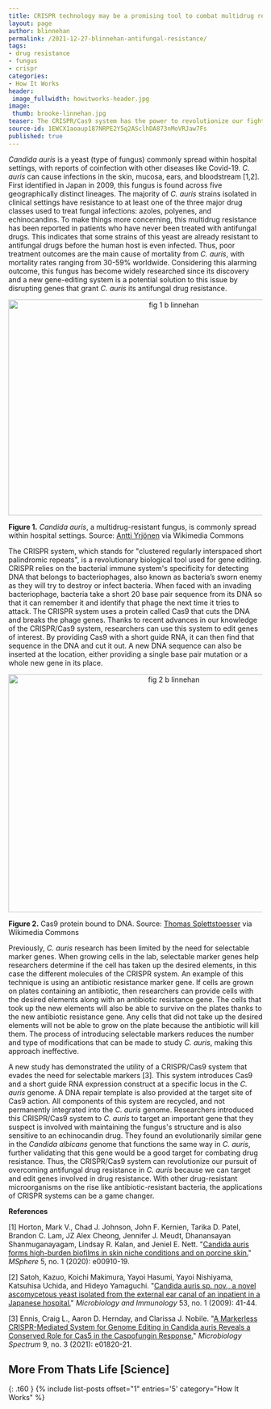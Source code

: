 ```yaml
---
title: CRISPR technology may be a promising tool to combat multidrug resistant fungus C. auris
layout: page
author: blinnehan
permalink: /2021-12-27-blinnehan-antifungal-resistance/
tags:
- drug resistance
- fungus
- crispr
categories:
- How It Works
header:
 image_fullwidth: howitworks-header.jpg
image:
 thumb: brooke-linnehan.jpg
teaser: The CRISPR/Cas9 system has the power to revolutionize our fight against drug resistant pathogens by making gene editing possible.
source-id: 1EWCX1aoaup187NRPE2Y5q2ASclhDA873nMoVRJaw7Fs
published: true
---
```



*Candida auris* is a yeast (type of fungus) commonly spread within hospital settings, with reports of coinfection with other diseases like Covid-19. *C. auris* can cause infections in the skin, mucosa, ears, and bloodstream [1,2]. First identified in Japan in 2009, this fungus is found across five geographically distinct lineages. The majority of *C. auris* strains isolated in clinical settings have resistance to at least one of the three major drug classes used to treat fungal infections: azoles, polyenes, and echinocandins. To make things more concerning, this multidrug resistance has been reported in patients who have never been treated with antifungal drugs. This indicates that some strains of this yeast are already resistant to antifungal drugs before the human host is even infected. Thus, poor treatment outcomes are the main cause of mortality from *C. auris*, with mortality rates ranging from 30-59% worldwide. Considering this alarming outcome, this fungus has become widely researched since its discovery and a new gene-editing system is a potential solution to this issue by disrupting genes that grant *C. auris* its antifungal drug resistance. 

<center><a data-flickr-embed="true" href="https://www.flickr.com/photos/139839751@N06/51798046794/in/dateposted-public/" title="fig 1 b linnehan"><img src="https://live.staticflickr.com/65535/51798046794_f93b8fa5e0_z.jpg" width="640" height="427" alt="fig 1 b linnehan"></a><script async src="//embedr.flickr.com/assets/client-code.js" charset="utf-8"></script></center>

**Figure 1.** *Candida auris*, a multidrug-resistant fungus, is commonly spread within hospital settings. Source: [Antti Yrjönen](https://commons.wikimedia.org/wiki/File:A_room_in_the_Katriina_hospital_in_Vantaa.jpg) via Wikimedia Commons

The CRISPR system, which stands for "clustered regularly interspaced short palindromic repeats", is a revolutionary biological tool used for gene editing. CRISPR relies on the bacterial immune system's specificity for detecting DNA that belongs to bacteriophages, also known as bacteria’s sworn enemy as they will try to destroy or infect bacteria. When faced with an invading bacteriophage, bacteria take a short 20 base pair sequence from its DNA so that it can remember it and identify that phage the next time it tries to attack. The CRISPR system uses a protein called Cas9 that cuts the DNA and breaks the phage genes. Thanks to recent advances in our knowledge of the CRISPR/Cas9 system, researchers can use this system to edit genes of interest. By providing Cas9 with a short guide RNA, it can then find that sequence in the DNA and cut it out. A new DNA sequence can also be inserted at the location, either providing a single base pair mutation or a whole new gene in its place. 

<center><a data-flickr-embed="true" href="https://www.flickr.com/photos/139839751@N06/51797800253/in/dateposted-public/" title="fig 2 b linnehan"><img src="https://live.staticflickr.com/65535/51797800253_e333de8830_z.jpg" width="640" height="471" alt="fig 2 b linnehan"></a><script async src="//embedr.flickr.com/assets/client-code.js" charset="utf-8"></script></center>

**Figure 2.** Cas9 protein bound to DNA. Source: [Thomas Splettstoesser](https://commons.wikimedia.org/wiki/File:Cas9_5AXW_plain.png) via Wikimedia Commons

Previously, *C. auris* research has been limited by the need for selectable marker genes. When growing cells in the lab, selectable marker genes help researchers determine if the cell has taken up the desired elements, in this case the different molecules of the CRISPR system. An example of this technique is using an antibiotic resistance marker gene. If cells are grown on plates containing an antibiotic, then researchers can provide cells with the desired elements along with an antibiotic resistance gene. The cells that took up the new elements will also be able to survive on the plates thanks to the new antibiotic resistance gene. Any cells that did not take up the desired elements will not be able to grow on the plate because the antibiotic will kill them. The process of introducing selectable markers reduces the number and type of modifications that can be made to study *C. auris*, making this approach ineffective.

A new study has demonstrated the utility of a CRISPR/Cas9 system that evades the need for selectable markers [3]. This system introduces Cas9 and a short guide RNA expression construct at a specific locus in the *C. auris* genome. A DNA repair template is also provided at the target site of Cas9 action. All components of this system are recycled, and not permanently integrated into the *C. auris* genome. Researchers introduced this CRISPR/Cas9 system to *C. auris* to target an important gene that they suspect is involved with maintaining the fungus's structure and is also sensitive to an echinocandin drug. They found an evolutionarily similar gene in the *Candida albicans* genome that functions the same way in *C. auris*, further validating that this gene would be a good target for combating drug resistance. Thus, the CRISPR/Cas9 system can revolutionize our pursuit of overcoming antifungal drug resistance in *C. auris* because we can target and edit genes involved in drug resistance. With other drug-resistant microorganisms on the rise like antibiotic-resistant bacteria, the applications of CRISPR systems can be a game changer. 


**References**

[1] Horton, Mark V., Chad J. Johnson, John F. Kernien, Tarika D. Patel, Brandon C. Lam, JZ Alex Cheong, Jennifer J. Meudt, Dhanansayan Shanmuganayagam, Lindsay R. Kalan, and Jeniel E. Nett. "[Candida auris forms high-burden biofilms in skin niche conditions and on porcine skin.](https://doi.org/10.1128/mSphere.00910-19)" *MSphere* 5, no. 1 (2020): e00910-19.

[2] Satoh, Kazuo, Koichi Makimura, Yayoi Hasumi, Yayoi Nishiyama, Katsuhisa Uchida, and Hideyo Yamaguchi. "[Candida auris sp. nov., a novel ascomycetous yeast isolated from the external ear canal of an inpatient in a Japanese hospital.](https://doi.org/10.1111/j.1348-0421.2008.00083.x)" *Microbiology and Immunology* 53, no. 1 (2009): 41-44.

[3] Ennis, Craig L., Aaron D. Hernday, and Clarissa J. Nobile. "[A Markerless CRISPR-Mediated System for Genome Editing in Candida auris Reveals a Conserved Role for Cas5 in the Caspofungin Response.](https://doi.org/10.1128/Spectrum.01820-21)" *Microbiology Spectrum* 9, no. 3 (2021): e01820-21.

## More From Thats Life [Science]
{: .t60 }
{% include list-posts offset="1" entries='5' category="How It Works" %}
